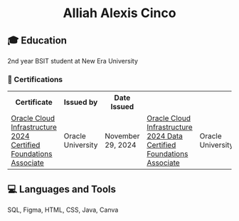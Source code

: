 <h1 align="center">Alliah Alexis Cinco</h1>

## 🎓 Education
2nd year BSIT student at New Era University

<h3>📜 Certifications</h3>
<div align="center">
  <table>
    <tr>
      <th>Certificate</th>
      <th>Issued by</th>
      <th>Date Issued</th>
    </tr>
    <tr>
      <td><a href="https://catalog-education.oracle.com/ords/certview/sharebadge?id=CC20263DEB329084AB593E1D0B9EB432E859835F0FE00DFC3D72226DED277691">Oracle Cloud Infrastructure 2024 Certified Foundations Associate</a></td>
      <td>Oracle University</td>
      <td>November 29, 2024</td>
      <td><a href="https://catalog-education.oracle.com/ords/certview/sharebadge?id=CC20263DEB329084AB593E1D0B9EB4326523B29BE1012F2C117FCB67F43CEB83">Oracle Cloud Infrastructure 2024 Data Certified Foundations Associate</a></td>
      <td>Oracle University</td>
      <td>December 3, 2024</td>
    </tr>
  </table>
</div>

## 💻 Languages and Tools
SQL, Figma, HTML, CSS, Java, Canva
